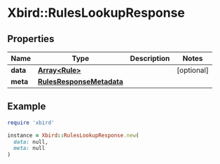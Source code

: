 # Xbird::RulesLookupResponse

## Properties

| Name | Type | Description | Notes |
| ---- | ---- | ----------- | ----- |
| **data** | [**Array&lt;Rule&gt;**](Rule.md) |  | [optional] |
| **meta** | [**RulesResponseMetadata**](RulesResponseMetadata.md) |  |  |

## Example

```ruby
require 'xbird'

instance = Xbird::RulesLookupResponse.new(
  data: null,
  meta: null
)
```

